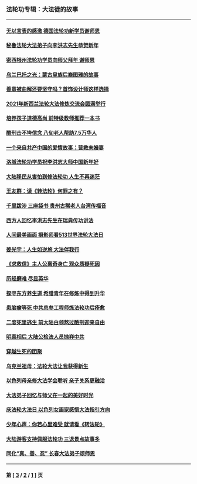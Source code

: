 ### 法轮功专辑：大法徒的故事
---
#### [无以言表的感激 德国法轮功新学员谢师恩](../../pages/nf1147481/n13543790.md?03300430) 
#### [秘鲁法轮大法弟子向李洪志先生恭贺新年](../../pages/nf1147481/n13540182.md?03300430) 
#### [密西根州法轮功学员向师父拜年 谢师恩](../../pages/nf1147481/n13538183.md?03300430) 
#### [乌兰巴托之光：蒙古皇族后裔图雅的故事](../../pages/nf1147481/n13155759.md?03300430) 
#### [善意被曲解还要坚守吗？首饰设计师这样选择](../../pages/nf1147481/n13077575.md?03300430) 
#### [2021年新西兰法轮大法修炼交流会圆满举行](../../pages/nf1147481/n13033149.md?03300430) 
#### [培养孩子道德高尚 前特级教师推荐一本书](../../pages/nf1147481/n12938640.md?03300430) 
#### [酷刑击不垮信念 八旬老人帮助7.5万华人](../../pages/nf1147481/n12880712.md?03300430) 
#### [一个来自共产中国的爱情故事：营救未婚妻](../../pages/nf1147481/n12778386.md?03300430) 
#### [洛城法轮功学员祝李洪志大师中国新年好](../../pages/nf1147481/n12724685.md?03300430) 
#### [大陆移民从害怕到修法轮功 人生不再迷茫](../../pages/nf1147481/n12414325.md?03300430) 
#### [王友群：读《转法轮》何罪之有？](../../pages/nf1147481/n12408647.md?03300430) 
#### [千里跋涉 三麻袋书 贵州古稀老人台湾传福音](../../pages/nf1147481/n12198750.md?03300430) 
#### [西方人回忆李洪志先生在瑞典传功讲法](../../pages/nf1147481/n12099607.md?03300430) 
#### [人间最美画面 摄影师看513世界法轮大法日](../../pages/nf1147481/n12094118.md?03300430) 
#### [姜光宇：人生如逆旅 大法伴我行](../../pages/nf1147481/n12088664.md?03300430) 
#### [《求救信》主人公离奇身亡 观众质疑死因](../../pages/nf1147481/n11845215.md?03300430) 
#### [历经磨难 尽显英华](../../pages/nf1147481/n11723297.md?03300430) 
#### [探寻东方养生道 希腊青年在修炼中得到升华](../../pages/nf1147481/n11494502.md?03300430) 
#### [患脑瘤等死 中共总参工程师炼法轮功后痊愈](../../pages/nf1147481/n11466682.md?03300430) 
#### [二度死里逃生 前大陆白领熬过酷刑迎来自由](../../pages/nf1147481/n11368594.md?03300430) 
#### [明真相后 大陆公检法人员抛弃中共](../../pages/nf1147481/n11358618.md?03300430) 
#### [穿越生死的团聚](../../pages/nf1147481/n11258922.md?03300430) 
#### [乌克兰祖母：法轮大法让我获得新生](../../pages/nf1147481/n11269457.md?03300430) 
#### [以色列母亲修大法学会聆听 亲子关系更融洽](../../pages/nf1147481/n11268195.md?03300430) 
#### [大法弟子回忆与师父在一起的美好时光](../../pages/nf1147481/n11267759.md?03300430) 
#### [庆法轮大法日 以色列女画家感悟大法指引方向](../../pages/nf1147481/n11267735.md?03300430) 
#### [少年心声：你若心里难受 就请看《转法轮》](../../pages/nf1147481/n11267496.md?03300430) 
#### [大陆游客支持佩服法轮功 三退景点故事多](../../pages/nf1147481/n11267378.md?03300430) 
#### [同化“真、善、忍” 长春大法弟子颂师恩](../../pages/nf1147481/n11266497.md?03300430) 

---
#### 第 [ [3](./3.md?03300430) / [2](./2.md?03300430) / [1](./1.md?03300430) ] 页
